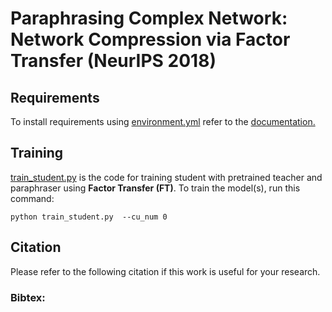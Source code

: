 # Paraphrasing Complex Network: Network Compression via Factor Transfer (NeurIPS 2018)


## Requirements

To install requirements using [environment.yml](environment.yml) refer to the [documentation.](https://conda.io/projects/conda/en/latest/user-guide/tasks/manage-environments.html#creating-an-environment-from-an-environment-yml-file)


## Training

[train_student.py](train_student.py) is the code for training student with pretrained teacher and paraphraser using **Factor Transfer (FT)**. 
To train the model(s), run this command:

``` 
python train_student.py  --cu_num 0 
```

## Citation
Please refer to the following citation if this work is useful for your research.

### Bibtex:


